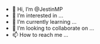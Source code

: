 - 👋 Hi, I’m @JestinMP
- 👀 I’m interested in ...
- 🌱 I’m currently learning ...
- 💞️ I’m looking to collaborate on ...
- 📫 How to reach me ...

<!---
JestinMP/JestinMP is a ✨ special ✨ repository because its `README.md` (this file) appears on your GitHub profile.
You can click the Preview link to take a look at your changes.
--->
